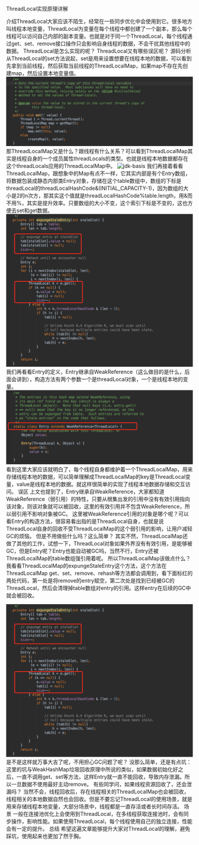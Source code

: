 ThreadLocal实现原理详解

介绍
​ThreadLocal大家应该不陌生，经常在一些同步优化中会使用到它。很多地方叫线程本地变量，ThreadLocal为变量在每个线程中都创建了一个副本，那么每个线程可以访问自己内部的副本变量。也就是对于同一个ThreadLocal，每个线程通过get、set、remove接口操作只会影响自身线程的数据，不会干扰其他线程中的数据。
ThreadLocal是怎么实现的呢？
ThreadLocal又有哪些误区呢？
源码分析
从ThreadLocal的set方法说起，set是用来设置想要在线程本地的数据，可以看到先拿到当前线程，然后获取当前线程的ThreadLocalMap，如果map不存在先创建map，然后设置本地变量值。
![jdk-basis](/images/threal-set.png)
那ThreadLocalMap又是什么？跟线程有什么关系？可以看到ThreadLocalMap其实是线程自身的一个成员属性threadLocals的类型。也就是线程本地数据都存在这个threadLocals应用的ThreadLocalMap中。
![jdk-basis](/images/threal-map.png)
我们再接着看看ThreadLocalMap，跟想象中的Map有点不一样，它其实内部是有个Entry数组，将数据包装成静态内部类Entry对象，存储在这个table数组中，数组的下标是threadLocal的threadLocalHashCode&(INITIAL_CAPACITY-1)，因为数组的大小是2的n次方，那其实这个值就是threadLocalHashCode%table.length，用&而不用%，其实是提升效率。只要数组的大小不变，这个索引下标是不变的，这也方便去set和get数据。
![jdk-basis](/images/ThreadLocalMap.png)
我们再看看Entry的定义，Entry继承自WeakReference（这么做目的是什么，后面会讲到），构造方法有两个参数一个是threadLocal对象，一个是线程本地的变量。
![jdk-basis](/images/Entry.png)
看到这里大家应该就明白了，每个线程自身都维护着一个ThreadLocalMap，用来存储线程本地的数据，可以简单理解成ThreadLocalMap的key是ThreadLocal变量，value是线程本地的数据。就这样很简单的实现了线程本地数据存储和交互访问。
误区
上文也提到了，Entry继承自WeakReference，大家都知道WeakReference（弱引用）的特性，只要从根集出发的引用中没有有效引用指向该对象，则该对象就可以被回收，这里的有效引用并不包含WeakReference，所以弱引用不影响对象被GC。
这里被WeakReference引用的对象是哪个呢？可以看Entry的构造方法，很容易看出指的是ThreadLocal自身，也就是说ThreadLocal自身的回收不受ThreadLocalMap的这个弱引用的影响，让用户减轻GC的烦恼。
但是不用做些什么吗？这么简单？
其实不然，ThreadLocalMap还做了其他的工作，试想一下，ThreadLocal对象如果外界没有有效引用，是能够被GC，但是Entry呢？Entry也能自动被GC吗，当然不行，Entry还被ThreadLocalMap的table数组强引用着呢。
所以ThreadLocalMap该做点什么？
我看看ThreadLocalMap的expungeStaleEntry这个方法，这个方法在ThreadLocalMap get、set、remove、rehash等方法都会调用到，看下面标红的两处代码，第一处是将remove的entry赋空，第二次处是找到已经被GC的ThreadLocal，然后会清理掉table数组对entry的引用。这样entry在后续的GC中就会被回收。

![jdk-basis](/images/ThreadLocalMap.png)
是不是这样就万事大吉了呢，不用担心GC问题了呢？
没那么简单，还是有点坑：
这里的坑与WeakHashMap垃圾回收原理中所说的类似，如果数据初始化好之后，一直不调用get、set等方法，这样Entry就一直不能回收，导致内存泄漏。所以一旦数据不使用最好主动remove。
有些同学问，如果线程资源回收了，还会泄漏吗？
当然不会，线程回收后，存在线程相关的ThreadLocalMap也会被回收，线程相关的本地数据自然也会回收。但是不要忘记ThreadLocal的使用场景，就是用来存储线程本地变量，大部分场景中，线程都是一直存活或者长时间存活。
场景
一般在连接池优化上会使用到ThreadLocal，在多线程获取连接池时，会有同步操作，影响性能。如果使用ThreadLocal，每个线程使用自己的独立连接，性能会有一定的提升。
总结
希望这遍文章能够提升大家对ThreadLocal的理解，避免踩坑，使用起来也更加了然于胸。



















